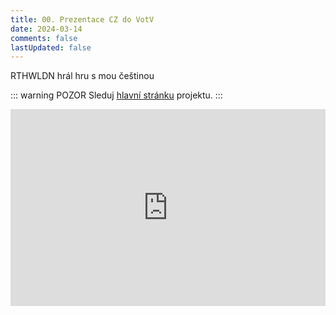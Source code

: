 ```yaml
---
title: 00. Prezentace CZ do VotV
date: 2024-03-14
comments: false
lastUpdated: false
---
```


<PBlogHeader>
RTHWLDN hrál hru s mou češtinou
</PBlogHeader>

::: warning POZOR
Sleduj [hlavní stránku](/) projektu.
:::

<PBlogFigure src="https://pbs.twimg.com/media/GJbxXpkXgAAkMnO?format=jpg" title="Voices" />

<div style="display: flex; justify-content: space-around;">
 <iframe
    width="560"
    height="315"
    src="https://www.youtube.com/embed/GuyENhn1jMM?si=GuXqWow6O1pvNn1L" title="YouTube video player"
    frameborder="0"
    allow="accelerometer; autoplay; clipboard-write; encrypted-media; gyroscope; picture-in-picture; web-share"
    allowfullscreen>
  </iframe>
</div>
